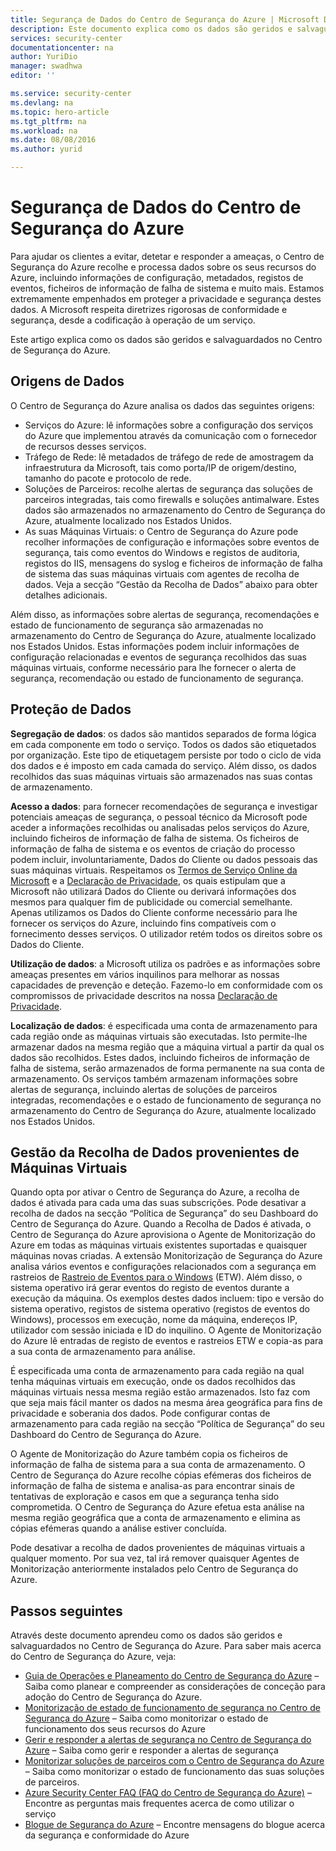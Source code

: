 ```yaml
---
title: Segurança de Dados do Centro de Segurança do Azure | Microsoft Docs
description: Este documento explica como os dados são geridos e salvaguardados no Centro de Segurança do Azure.
services: security-center
documentationcenter: na
author: YuriDio
manager: swadhwa
editor: ''

ms.service: security-center
ms.devlang: na
ms.topic: hero-article
ms.tgt_pltfrm: na
ms.workload: na
ms.date: 08/08/2016
ms.author: yurid

---
```

# Segurança de Dados do Centro de Segurança do Azure
Para ajudar os clientes a evitar, detetar e responder a ameaças, o Centro de Segurança do Azure recolhe e processa dados sobre os seus recursos do Azure, incluindo informações de configuração, metadados, registos de eventos, ficheiros de informação de falha de sistema e muito mais. Estamos extremamente empenhados em proteger a privacidade e segurança destes dados. A Microsoft respeita diretrizes rigorosas de conformidade e segurança, desde a codificação à operação de um serviço. 

Este artigo explica como os dados são geridos e salvaguardados no Centro de Segurança do Azure.

## Origens de Dados
O Centro de Segurança do Azure analisa os dados das seguintes origens:

* Serviços do Azure: lê informações sobre a configuração dos serviços do Azure que implementou através da comunicação com o fornecedor de recursos desses serviços.
* Tráfego de Rede: lê metadados de tráfego de rede de amostragem da infraestrutura da Microsoft, tais como porta/IP de origem/destino, tamanho do pacote e protocolo de rede.
* Soluções de Parceiros: recolhe alertas de segurança das soluções de parceiros integradas, tais como firewalls e soluções antimalware. Estes dados são armazenados no armazenamento do Centro de Segurança do Azure, atualmente localizado nos Estados Unidos.
* As suas Máquinas Virtuais: o Centro de Segurança do Azure pode recolher informações de configuração e informações sobre eventos de segurança, tais como eventos do Windows e registos de auditoria, registos do IIS, mensagens do syslog e ficheiros de informação de falha de sistema das suas máquinas virtuais com agentes de recolha de dados. Veja a secção “Gestão da Recolha de Dados” abaixo para obter detalhes adicionais.  

Além disso, as informações sobre alertas de segurança, recomendações e estado de funcionamento de segurança são armazenadas no armazenamento do Centro de Segurança do Azure, atualmente localizado nos Estados Unidos. Estas informações podem incluir informações de configuração relacionadas e eventos de segurança recolhidos das suas máquinas virtuais, conforme necessário para lhe fornecer o alerta de segurança, recomendação ou estado de funcionamento de segurança.

## Proteção de Dados
**Segregação de dados**: os dados são mantidos separados de forma lógica em cada componente em todo o serviço. Todos os dados são etiquetados por organização. Este tipo de etiquetagem persiste por todo o ciclo de vida dos dados e é imposto em cada camada do serviço. Além disso, os dados recolhidos das suas máquinas virtuais são armazenados nas suas contas de armazenamento.

**Acesso a dados**: para fornecer recomendações de segurança e investigar potenciais ameaças de segurança, o pessoal técnico da Microsoft pode aceder a informações recolhidas ou analisadas pelos serviços do Azure, incluindo ficheiros de informação de falha de sistema. Os ficheiros de informação de falha de sistema e os eventos de criação do processo podem incluir, involuntariamente, Dados do Cliente ou dados pessoais das suas máquinas virtuais. Respeitamos os [Termos de Serviço Online da Microsoft](http://www.microsoftvolumelicensing.com/DocumentSearch.aspx?Mode=3&DocumentTypeId=31) e a [Declaração de Privacidade](https://www.microsoft.com/privacystatement/en-us/OnlineServices/Default.aspx), os quais estipulam que a Microsoft não utilizará Dados do Cliente ou derivará informações dos mesmos para qualquer fim de publicidade ou comercial semelhante. Apenas utilizamos os Dados do Cliente conforme necessário para lhe fornecer os serviços do Azure, incluindo fins compatíveis com o fornecimento desses serviços. O utilizador retém todos os direitos sobre os Dados do Cliente.

**Utilização de dados**: a Microsoft utiliza os padrões e as informações sobre ameaças presentes em vários inquilinos para melhorar as nossas capacidades de prevenção e deteção. Fazemo-lo em conformidade com os compromissos de privacidade descritos na nossa [Declaração de Privacidade](https://www.microsoft.com/privacystatement/en-us/OnlineServices/Default.aspx).

**Localização de dados**: é especificada uma conta de armazenamento para cada região onde as máquinas virtuais são executadas. Isto permite-lhe armazenar dados na mesma região que a máquina virtual a partir da qual os dados são recolhidos. Estes dados, incluindo ficheiros de informação de falha de sistema, serão armazenados de forma permanente na sua conta de armazenamento. Os serviços também armazenam informações sobre alertas de segurança, incluindo alertas de soluções de parceiros integradas, recomendações e o estado de funcionamento de segurança no armazenamento do Centro de Segurança do Azure, atualmente localizado nos Estados Unidos.

## Gestão da Recolha de Dados provenientes de Máquinas Virtuais
Quando opta por ativar o Centro de Segurança do Azure, a recolha de dados é ativada para cada uma das suas subscrições. Pode desativar a recolha de dados na secção “Política de Segurança” do seu Dashboard do Centro de Segurança do Azure. Quando a Recolha de Dados é ativada, o Centro de Segurança do Azure aprovisiona o Agente de Monitorização do Azure em todas as máquinas virtuais existentes suportadas e quaisquer máquinas novas criadas. A extensão Monitorização de Segurança do Azure analisa vários eventos e configurações relacionados com a segurança em rastreios de [Rastreio de Eventos para o Windows](https://msdn.microsoft.com/library/windows/desktop/bb968803.aspx) (ETW). Além disso, o sistema operativo irá gerar eventos do registo de eventos durante a execução da máquina. Os exemplos destes dados incluem: tipo e versão do sistema operativo, registos de sistema operativo (registos de eventos do Windows), processos em execução, nome da máquina, endereços IP, utilizador com sessão iniciada e ID do inquilino. O Agente de Monitorização do Azure lê entradas de registo de eventos e rastreios ETW e copia-as para a sua conta de armazenamento para análise. 

É especificada uma conta de armazenamento para cada região na qual tenha máquinas virtuais em execução, onde os dados recolhidos das máquinas virtuais nessa mesma região estão armazenados. Isto faz com que seja mais fácil manter os dados na mesma área geográfica para fins de privacidade e soberania dos dados. Pode configurar contas de armazenamento para cada região na secção “Política de Segurança” do seu Dashboard do Centro de Segurança do Azure.

O Agente de Monitorização do Azure também copia os ficheiros de informação de falha de sistema para a sua conta de armazenamento.  O Centro de Segurança do Azure recolhe cópias efémeras dos ficheiros de informação de falha de sistema e analisa-as para encontrar sinais de tentativas de exploração e casos em que a segurança tenha sido comprometida.  O Centro de Segurança do Azure efetua esta análise na mesma região geográfica que a conta de armazenamento e elimina as cópias efémeras quando a análise estiver concluída.

Pode desativar a recolha de dados provenientes de máquinas virtuais a qualquer momento. Por sua vez, tal irá remover quaisquer Agentes de Monitorização anteriormente instalados pelo Centro de Segurança do Azure.

## Passos seguintes
Através deste documento aprendeu como os dados são geridos e salvaguardados no Centro de Segurança do Azure. Para saber mais acerca do Centro de Segurança do Azure, veja:

* [Guia de Operações e Planeamento do Centro de Segurança do Azure](security-center-planning-and-operations-guide.md) – Saiba como planear e compreender as considerações de conceção para adoção do Centro de Segurança do Azure.
* [Monitorização de estado de funcionamento de segurança no Centro de Segurança do Azure](security-center-monitoring.md) – Saiba como monitorizar o estado de funcionamento dos seus recursos do Azure
* [Gerir e responder a alertas de segurança no Centro de Segurança do Azure](security-center-managing-and-responding-alerts.md) – Saiba como gerir e responder a alertas de segurança
* [Monitorizar soluções de parceiros com o Centro de Segurança do Azure](security-center-partner-solutions.md) – Saiba como monitorizar o estado de funcionamento das suas soluções de parceiros.
* [Azure Security Center FAQ (FAQ do Centro de Segurança do Azure)](security-center-faq.md) – Encontre as perguntas mais frequentes acerca de como utilizar o serviço
* [Blogue de Segurança do Azure](http://blogs.msdn.com/b/azuresecurity/) – Encontre mensagens do blogue acerca da segurança e conformidade do Azure

<!--HONumber=Sep16_HO3-->



